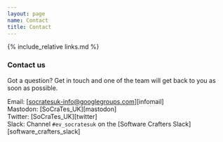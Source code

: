 ```yaml
---
layout: page
name: Contact
title: Contact
---
```


{% include_relative links.md %}

### Contact us

Got a question? Get in touch and one of the team will get back to you as soon as possible.

Email: [socratesuk-info@googlegroups.com][infomail]  
Mastodon: [SoCraTes_UK][mastodon]  
Twitter: [SoCraTes_UK][twitter]  
Slack: Channel `#ev_socratesuk` on the [Software Crafters Slack][software_crafters_slack]
